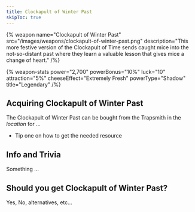 ```yaml
---
title: Clockapult of Winter Past
skipToc: true
---
```


{% weapon
 name="Clockapult of Winter Past"
 src="/images/weapons/clockapult-of-winter-past.png"
 description="This more festive version of the Clockapult of Time sends caught mice into the not-so-distant past where they learn a valuable lesson that gives mice a change of heart."
/%}

{% weapon-stats
 power="2,700"
 powerBonus="10%"
 luck="10"
 attraction="5%"
 cheeseEffect="Extremely Fresh"
 powerType="Shadow"
 title="Legendary"
/%}

## Acquiring Clockapult of Winter Past

The Clockapult of Winter Past can be bought from the Trapsmith in the *location* for ...

- Tip one on how to get the needed resource

## Info and Trivia

Something ...

## Should you get Clockapult of Winter Past?

Yes, No, alternatives, etc...
